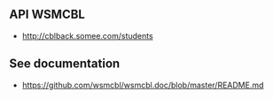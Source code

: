 ## API WSMCBL

* http://cblback.somee.com/students

## See documentation

* https://github.com/wsmcbl/wsmcbl.doc/blob/master/README.md